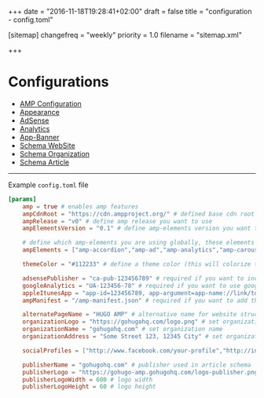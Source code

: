 +++
date = "2016-11-18T19:28:41+02:00"
draft = false
title = "configuration - config.toml"

[sitemap]
  changefreq = "weekly"
  priority = 1.0
  filename = "sitemap.xml"
  
+++

# Configurations

 - [AMP Configuration](/config/amp/) 
 - [Appearance](/config/appearance/) 
 - [AdSense](/config/adsense/) 
 - [Analytics](/config/analytics/) 
 - [App-Banner](/config/app-banner/) 
 - [Schema WebSite](/config/schema-website/) 
 - [Schema Organization](/config/schema-organization/) 
 - [Schema Article](/config/schema-article/) 

---
 
Example `config.toml` file

```toml
[params]
    amp = true # enables amp features
    ampCdnRoot = "https://cdn.ampproject.org/" # defined base cdn root of the amp projects files
    ampRelease = "v0" # define amp release you want to use
    ampElementsVersion = "0.1" # define amp-elements version you want to use

    # define which amp-elements you are using globally, these elements will be included in every page
    ampElements = ["amp-accordion","amp-ad","amp-analytics","amp-carousel","amp-iframe","amp-app-banner","amp-dynamic-css-classes","amp-form","amp-fx-flying-carpet","amp-image-lightbox","amp-lightbox","amp-sidebar","amp-social-share","amp-sticky-ad","amp-user-notification"]

    themeColor = "#112233" # define a theme color (this will colorize the android address-bar)

    adsensePublisher = "ca-pub-123456789" # required if you want to include google adsense
    googleAnalytics = "UA-123456-78" # required if you want to use google analytics
    appleItunesApp = "app-id=123456789, app-argument=app-name://link/to/app-content" # required if you want to add an app banner with iOS app
    ampManifest = "/amp-manifest.json" # required if you want to add the app-banner feature

    alternatePageName = "HUGO AMP" # alternative name for website structured data
    organizationLogo = "https://gohugohq.com/logo.png" # set organization logo for structured data
    organizationName = "gohugohq.com" # set organization name
    organizationAddress = "Some Street 123, 12345 City" # set organization address

    socialProfiles = ["http://www.facebook.com/your-profile","http://instagram.com/yourProfile","http://www.linkedin.com/in/yourprofile","http://plus.google.com/your_profile"]  # for sameAs in organization's structured data

    publisherName = "gohugohq.com" # publisher used in article schema
    publisherLogo = "https://gohugo-amp.gohugohq.com/logo-publisher.png" # https://developers.google.com/search/docs/data-types/articles#logo-guidelines
    publisherLogoWidth = 600 # logo width
    publisherLogoHeight = 60 # logo height
```